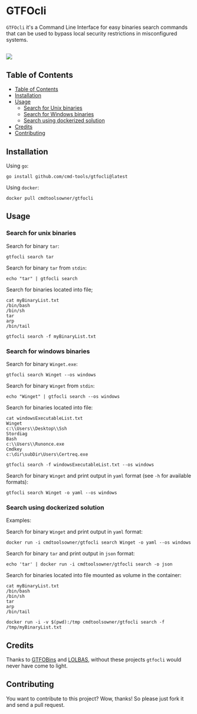 # GTFOcli

`GTFOcli` it's a Command Line Interface for easy binaries search commands that can be used to bypass local security restrictions in misconfigured systems.

![](https://github.com/cmd-tools/gtfocli/tree/main/docs/gtfocli.gif)
---
## Table of Contents

- [Table of Contents](#table-of-contents)
- [Installation](#installation)
- [Usage](#usage)
  - [Search for Unix binaries](#search-for-unix-binaries)
  - [Search for Windows binaries](#search-for-windows-binaries)
  - [Search using dockerized solution](#search-using-dockerized-solution)
- [Credits](#credits)
- [Contributing](#contributing)

## Installation

Using `go`:

```shell
go install github.com/cmd-tools/gtfocli@latest
```

Using `docker`:

```shell
docker pull cmdtoolsowner/gtfocli
```

## Usage
### Search for unix binaries

Search for binary `tar`:

```shell
gtfocli search tar
```

Search for binary `tar` from `stdin`:

```shell
echo "tar" | gtfocli search
```

Search for binaries located into file;

```shell
cat myBinaryList.txt
/bin/bash
/bin/sh
tar
arp
/bin/tail

gtfocli search -f myBinaryList.txt
```

### Search for windows binaries

Search for binary `Winget.exe`:
```shell
gtfocli search Winget --os windows
```

Search for binary `Winget` from `stdin`:

```shell
echo "Winget" | gtfocli search --os windows
```

Search for binaries located into file:

```shell
cat windowsExecutableList.txt
Winget
c:\\Users\\Desktop\\Ssh
Stordiag
Bash
c:\\Users\\Runonce.exe
Cmdkey
c:\dir\subDir\Users\Certreq.exe

gtfocli search -f windowsExecutableList.txt --os windows
```

Search for binary `Winget` and print output in `yaml` format (see `-h` for available formats):

```shell
gtfocli search Winget -o yaml --os windows
```

### Search using dockerized solution

Examples:

Search for binary `Winget` and print output in `yaml` format:

```shell
docker run -i cmdtoolsowner/gtfocli search Winget -o yaml --os windows
```

Search for binary `tar` and print output in `json` format:

```shell
echo 'tar' | docker run -i cmdtoolsowner/gtfocli search -o json
```

Search for binaries located into file mounted as volume in the container:

```shell
cat myBinaryList.txt
/bin/bash
/bin/sh
tar
arp
/bin/tail

docker run -i -v $(pwd):/tmp cmdtoolsowner/gtfocli search -f /tmp/myBinaryList.txt
```

## Credits
Thanks to [GTFOBins](https://gtfobins.github.io/) and [LOLBAS](https://lolbas-project.github.io/), without these projects `gtfocli` would never have come to light.

## Contributing
You want to contribute to this project? Wow, thanks! So please just fork it and send a pull request.
